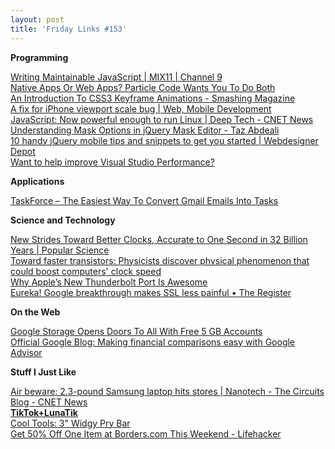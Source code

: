 ```yaml
---
layout: post
title: 'Friday Links #153'
---
```

**Programming**

[Writing Maintainable JavaScript | MIX11 | Channel 9 ](http://channel9.msdn.com/events/mix/mix11/EXT23?utm_source=javascriptweekly&utm_medium=email)   
[Native Apps Or Web Apps? Particle Code Wants You To Do Both](http://techcrunch.com/2011/05/13/native-apps-or-web-apps-particle-code-wants-you-to-do-both/)   
[An Introduction To CSS3 Keyframe Animations - Smashing Magazine](http://www.smashingmagazine.com/2011/05/17/an-introduction-to-css3-keyframe-animations/)   
[A fix for iPhone viewport scale bug | Web, Mobile Development](http://www.blog.highub.com/mobile-2/a-fix-for-iphone-viewport-scale-bug/)   
[JavaScript: Now powerful enough to run Linux | Deep Tech - CNET News](http://news.cnet.com/8301-30685_3-20063563-264.html?part=rss&subj=news&tag=2547-1_3-0-20)   
[Understanding Mask Options in jQuery Mask Editor - Taz Abdeali](http://blogs.infragistics.com/blogs/taz_abdeali/archive/2011/05/18/understanding-mask-options-in-jquery-mask-editor.aspx)   
[10 handy jQuery mobile tips and snippets to get you started | Webdesigner Depot](http://www.webdesignerdepot.com/2011/05/10-handy-jquery-mobile-tips-and-snippets-to-get-you-started/)   
[Want to help improve Visual Studio Performance?](http://billwagner.cloudapp.net/Home/Item/WanttohelpimproveVisualStudioPerformance)

**Applications**

[TaskForce – The Easiest Way To Convert Gmail Emails Into Tasks ](http://www.makeuseof.com/tag/taskforce-easiest-convert-gmail-emails-tasks/)

**Science and Technology**

[New Strides Toward Better Clocks, Accurate to One Second in 32 Billion Years | Popular Science ](http://www.popsci.com/science/article/2011-05/correcting-tiny-temperature-changes-improves-atomic-clocks-accuracy-yet-again)   
[Toward faster transistors: Physicists discover physical phenomenon that could boost computers' clock speed](http://www.sciencedaily.com/releases/2011/05/110513204412.htm?utm_source=feedburner&utm_medium=feed&utm_campaign=Feed%3A+sciencedaily+%28ScienceDaily%3A+Latest+Science+News%29)   
[Why Apple’s New Thunderbolt Port Is Awesome](http://www.makeuseof.com/tag/apples-thunderbolt-port-awesome-technology-explained/)   
[Eureka! Google breakthrough makes SSL less painful • The Register](http://www.theregister.co.uk/2011/05/19/google_ssl_breakthrough/)

**On the Web**

[Google Storage Opens Doors To All With Free 5 GB Accounts](http://www.makeuseof.com/tag/google-storage-opens-doors-free-5-gb-accounts-news/)   
[Official Google Blog: Making financial comparisons easy with Google Advisor](http://googleblog.blogspot.com/2011/05/making-financial-comparisons-easy-with.html)

**Stuff I Just Like**

[Air beware: 2.3-pound Samsung laptop hits stores | Nanotech - The Circuits Blog - CNET News](http://news.cnet.com/8301-13924_3-20063052-64.html?part=rss&subj=news&tag=2547-1_3-0-20)   
[**TikTok+LunaTik**](http://lunatik.com/)   
[Cool Tools: 3" Widgy Pry Bar](http://www.kk.org/cooltools/archives/005291.php)   
[Get 50% Off One Item at Borders.com This Weekend - Lifehacker](http://lifehacker.com/5803745/get-50-off-one-item-at-borderscom-this-weekend)
